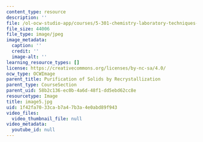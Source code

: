 ```yaml
---
content_type: resource
description: ''
file: /ol-ocw-studio-app/courses/5-301-chemistry-laboratory-techniques-january-iap-2012/1f42fa7033cab7a47b3a4e0abd89f943_image5.jpg
file_size: 44006
file_type: image/jpeg
image_metadata:
  caption: ''
  credit: ''
  image-alt: ''
learning_resource_types: []
license: https://creativecommons.org/licenses/by-nc-sa/4.0/
ocw_type: OCWImage
parent_title: Purification of Solids by Recrystallization
parent_type: CourseSection
parent_uid: 58b2c136-ec0b-4a6d-48f1-dd5ebd62cc8e
resourcetype: Image
title: image5.jpg
uid: 1f42fa70-33ca-b7a4-7b3a-4e0abd89f943
video_files:
  video_thumbnail_file: null
video_metadata:
  youtube_id: null
---
```

